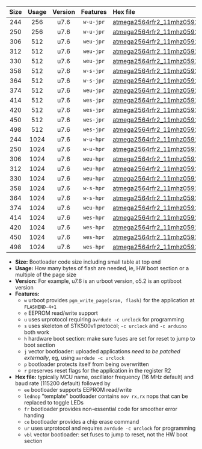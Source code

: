 |Size|Usage|Version|Features|Hex file|
|:-:|:-:|:-:|:-:|:--|
|244|256|u7.6|`w-u-jpr`|[atmega2564rfr2_11mhz0592_19200bps_ur_vbl.hex](https://raw.githubusercontent.com/stefanrueger/urboot/main/bootloaders/atmega2564rfr2/fcpu_11mhz0592/19200_bps/atmega2564rfr2_11mhz0592_19200bps_ur_vbl.hex)|
|250|256|u7.6|`w-u-jpr`|[atmega2564rfr2_11mhz0592_19200bps_lednop_ur_vbl.hex](https://raw.githubusercontent.com/stefanrueger/urboot/main/bootloaders/atmega2564rfr2/fcpu_11mhz0592/19200_bps/atmega2564rfr2_11mhz0592_19200bps_lednop_ur_vbl.hex)|
|306|512|u7.6|`weu-jpr`|[atmega2564rfr2_11mhz0592_19200bps_ee_ur_vbl.hex](https://raw.githubusercontent.com/stefanrueger/urboot/main/bootloaders/atmega2564rfr2/fcpu_11mhz0592/19200_bps/atmega2564rfr2_11mhz0592_19200bps_ee_ur_vbl.hex)|
|312|512|u7.6|`weu-jpr`|[atmega2564rfr2_11mhz0592_19200bps_ee_lednop_ur_vbl.hex](https://raw.githubusercontent.com/stefanrueger/urboot/main/bootloaders/atmega2564rfr2/fcpu_11mhz0592/19200_bps/atmega2564rfr2_11mhz0592_19200bps_ee_lednop_ur_vbl.hex)|
|330|512|u7.6|`weu-jpr`|[atmega2564rfr2_11mhz0592_19200bps_ee_lednop_fr_ur_vbl.hex](https://raw.githubusercontent.com/stefanrueger/urboot/main/bootloaders/atmega2564rfr2/fcpu_11mhz0592/19200_bps/atmega2564rfr2_11mhz0592_19200bps_ee_lednop_fr_ur_vbl.hex)|
|358|512|u7.6|`w-s-jpr`|[atmega2564rfr2_11mhz0592_19200bps_vbl.hex](https://raw.githubusercontent.com/stefanrueger/urboot/main/bootloaders/atmega2564rfr2/fcpu_11mhz0592/19200_bps/atmega2564rfr2_11mhz0592_19200bps_vbl.hex)|
|364|512|u7.6|`w-s-jpr`|[atmega2564rfr2_11mhz0592_19200bps_lednop_vbl.hex](https://raw.githubusercontent.com/stefanrueger/urboot/main/bootloaders/atmega2564rfr2/fcpu_11mhz0592/19200_bps/atmega2564rfr2_11mhz0592_19200bps_lednop_vbl.hex)|
|374|512|u7.6|`weu-jpr`|[atmega2564rfr2_11mhz0592_19200bps_ee_lednop_fr_ce_ur_vbl.hex](https://raw.githubusercontent.com/stefanrueger/urboot/main/bootloaders/atmega2564rfr2/fcpu_11mhz0592/19200_bps/atmega2564rfr2_11mhz0592_19200bps_ee_lednop_fr_ce_ur_vbl.hex)|
|414|512|u7.6|`wes-jpr`|[atmega2564rfr2_11mhz0592_19200bps_ee_vbl.hex](https://raw.githubusercontent.com/stefanrueger/urboot/main/bootloaders/atmega2564rfr2/fcpu_11mhz0592/19200_bps/atmega2564rfr2_11mhz0592_19200bps_ee_vbl.hex)|
|420|512|u7.6|`wes-jpr`|[atmega2564rfr2_11mhz0592_19200bps_ee_lednop_vbl.hex](https://raw.githubusercontent.com/stefanrueger/urboot/main/bootloaders/atmega2564rfr2/fcpu_11mhz0592/19200_bps/atmega2564rfr2_11mhz0592_19200bps_ee_lednop_vbl.hex)|
|450|512|u7.6|`wes-jpr`|[atmega2564rfr2_11mhz0592_19200bps_ee_lednop_fr_vbl.hex](https://raw.githubusercontent.com/stefanrueger/urboot/main/bootloaders/atmega2564rfr2/fcpu_11mhz0592/19200_bps/atmega2564rfr2_11mhz0592_19200bps_ee_lednop_fr_vbl.hex)|
|498|512|u7.6|`wes-jpr`|[atmega2564rfr2_11mhz0592_19200bps_ee_lednop_fr_ce_vbl.hex](https://raw.githubusercontent.com/stefanrueger/urboot/main/bootloaders/atmega2564rfr2/fcpu_11mhz0592/19200_bps/atmega2564rfr2_11mhz0592_19200bps_ee_lednop_fr_ce_vbl.hex)|
|244|1024|u7.6|`w-u-hpr`|[atmega2564rfr2_11mhz0592_19200bps_ur.hex](https://raw.githubusercontent.com/stefanrueger/urboot/main/bootloaders/atmega2564rfr2/fcpu_11mhz0592/19200_bps/atmega2564rfr2_11mhz0592_19200bps_ur.hex)|
|250|1024|u7.6|`w-u-hpr`|[atmega2564rfr2_11mhz0592_19200bps_lednop_ur.hex](https://raw.githubusercontent.com/stefanrueger/urboot/main/bootloaders/atmega2564rfr2/fcpu_11mhz0592/19200_bps/atmega2564rfr2_11mhz0592_19200bps_lednop_ur.hex)|
|306|1024|u7.6|`weu-hpr`|[atmega2564rfr2_11mhz0592_19200bps_ee_ur.hex](https://raw.githubusercontent.com/stefanrueger/urboot/main/bootloaders/atmega2564rfr2/fcpu_11mhz0592/19200_bps/atmega2564rfr2_11mhz0592_19200bps_ee_ur.hex)|
|312|1024|u7.6|`weu-hpr`|[atmega2564rfr2_11mhz0592_19200bps_ee_lednop_ur.hex](https://raw.githubusercontent.com/stefanrueger/urboot/main/bootloaders/atmega2564rfr2/fcpu_11mhz0592/19200_bps/atmega2564rfr2_11mhz0592_19200bps_ee_lednop_ur.hex)|
|330|1024|u7.6|`weu-hpr`|[atmega2564rfr2_11mhz0592_19200bps_ee_lednop_fr_ur.hex](https://raw.githubusercontent.com/stefanrueger/urboot/main/bootloaders/atmega2564rfr2/fcpu_11mhz0592/19200_bps/atmega2564rfr2_11mhz0592_19200bps_ee_lednop_fr_ur.hex)|
|358|1024|u7.6|`w-s-hpr`|[atmega2564rfr2_11mhz0592_19200bps.hex](https://raw.githubusercontent.com/stefanrueger/urboot/main/bootloaders/atmega2564rfr2/fcpu_11mhz0592/19200_bps/atmega2564rfr2_11mhz0592_19200bps.hex)|
|364|1024|u7.6|`w-s-hpr`|[atmega2564rfr2_11mhz0592_19200bps_lednop.hex](https://raw.githubusercontent.com/stefanrueger/urboot/main/bootloaders/atmega2564rfr2/fcpu_11mhz0592/19200_bps/atmega2564rfr2_11mhz0592_19200bps_lednop.hex)|
|374|1024|u7.6|`weu-hpr`|[atmega2564rfr2_11mhz0592_19200bps_ee_lednop_fr_ce_ur.hex](https://raw.githubusercontent.com/stefanrueger/urboot/main/bootloaders/atmega2564rfr2/fcpu_11mhz0592/19200_bps/atmega2564rfr2_11mhz0592_19200bps_ee_lednop_fr_ce_ur.hex)|
|414|1024|u7.6|`wes-hpr`|[atmega2564rfr2_11mhz0592_19200bps_ee.hex](https://raw.githubusercontent.com/stefanrueger/urboot/main/bootloaders/atmega2564rfr2/fcpu_11mhz0592/19200_bps/atmega2564rfr2_11mhz0592_19200bps_ee.hex)|
|420|1024|u7.6|`wes-hpr`|[atmega2564rfr2_11mhz0592_19200bps_ee_lednop.hex](https://raw.githubusercontent.com/stefanrueger/urboot/main/bootloaders/atmega2564rfr2/fcpu_11mhz0592/19200_bps/atmega2564rfr2_11mhz0592_19200bps_ee_lednop.hex)|
|450|1024|u7.6|`wes-hpr`|[atmega2564rfr2_11mhz0592_19200bps_ee_lednop_fr.hex](https://raw.githubusercontent.com/stefanrueger/urboot/main/bootloaders/atmega2564rfr2/fcpu_11mhz0592/19200_bps/atmega2564rfr2_11mhz0592_19200bps_ee_lednop_fr.hex)|
|498|1024|u7.6|`wes-hpr`|[atmega2564rfr2_11mhz0592_19200bps_ee_lednop_fr_ce.hex](https://raw.githubusercontent.com/stefanrueger/urboot/main/bootloaders/atmega2564rfr2/fcpu_11mhz0592/19200_bps/atmega2564rfr2_11mhz0592_19200bps_ee_lednop_fr_ce.hex)|

- **Size:** Bootloader code size including small table at top end
- **Usage:** How many bytes of flash are needed, ie, HW boot section or a multiple of the page size
- **Version:** For example, u7.6 is an urboot version, o5.2 is an optiboot version
- **Features:**
  + `w` urboot provides `pgm_write_page(sram, flash)` for the application at `FLASHEND-4+1`
  + `e` EEPROM read/write support
  + `u` uses urprotocol requiring `avrdude -c urclock` for programming
  + `s` uses skeleton of STK500v1 protocol; `-c urclock` and `-c arduino` both work
  + `h` hardware boot section: make sure fuses are set for reset to jump to boot section
  + `j` vector bootloader: uploaded applications *need to be patched externally*, eg, using `avrdude -c urclock`
  + `p` bootloader protects itself from being overwritten
  + `r` preserves reset flags for the application in the register R2
- **Hex file:** typically MCU name, oscillator frequency (16 MHz default) and baud rate (115200 default) followed by
  + `ee` bootloader supports EEPROM read/write
  + `lednop` "template" bootloader contains `mov rx,rx` nops that can be replaced to toggle LEDs
  + `fr` bootloader provides non-essential code for smoother error handing
  + `ce` bootloader provides a chip erase command
  + `ur` uses urprotocol and requires `avrdude -c urclock` for programming
  + `vbl` vector bootloader: set fuses to jump to reset, not the HW boot section
